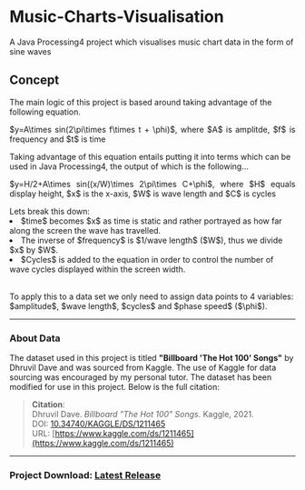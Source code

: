 # Music-Charts-Visualisation
A Java Processing4 project which visualises music chart data in the form of sine waves 
## Concept
The main logic of this project is based around taking advantage of the following equation.
<p align="justify">$y=A\times sin(2\pi\times f\times t + \phi)$, where $A$ is amplitde, $f$ is frequency and $t$ is time</p>
<p>Taking advantage of this equation entails putting it into terms which can be used in Java Processing4, the output of which is the following...</p>
<p align="justify">$y=H/2+A\times sin((x/W)\times 2\pi\times C+\phi$, where $H$ equals display height, $x$ is the x-axis, $W$ is wave length and $C$ is cycles</p>
Lets break this down:
<ls>
  <li>$time$ becomes $x$ as time is static and rather portrayed as how far along the screen the wave has travelled.</li>
  <li>The inverse of $frequency$ is $1/wave length$ ($W$), thus we divide $x$ by $W$.</li>
  <li>$Cycles$ is added to the equation in order to control the number of wave cycles displayed within the screen width.</li>
</ls>
<p><br>To apply this to a data set we only need to assign data points to 4 variables: $amplitude$, $wave length$, $cycles$ and $phase speed$ ($\phi$).</p>

---

### About Data

The dataset used in this project is titled **"Billboard 'The Hot 100' Songs"** by Dhruvil Dave and was sourced from Kaggle. The use of Kaggle for data sourcing was encouraged by my personal tutor. The dataset has been modified for use in this project. Below is the full citation:

> **Citation**:  
> Dhruvil Dave. *Billboard "The Hot 100" Songs*. Kaggle, 2021.  
> DOI: [10.34740/KAGGLE/DS/1211465](https://doi.org/10.34740/KAGGLE/DS/1211465)  
> URL: [https://www.kaggle.com/ds/1211465](https://www.kaggle.com/ds/1211465)

--- 

### Project Download: [Latest Release](https://github.com/A1exSm/Music-Charts-Visualisation/releases)
